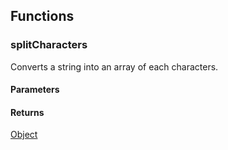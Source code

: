 ## Functions

### splitCharacters

Converts a string into an array of each characters.

#### Parameters

#### Returns

[Object](#)